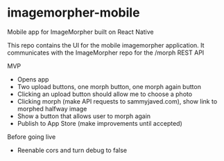 # imagemorpher-mobile
Mobile app for ImageMorpher built on React Native

This repo contains the UI for the mobile imagemorpher application.  It communicates with the ImageMorpher repo for the /morph REST API

MVP
- Opens app
- Two upload buttons, one morph button, one morph again button
- Clicking an upload button should allow me to choose a photo
- Clicking morph (make API requests to sammyjaved.com), show link to morphed halfway image
- Show a button that allows user to morph again
- Publish to App Store (make improvements until accepted)

Before going live
 - Reenable cors and turn debug to false
